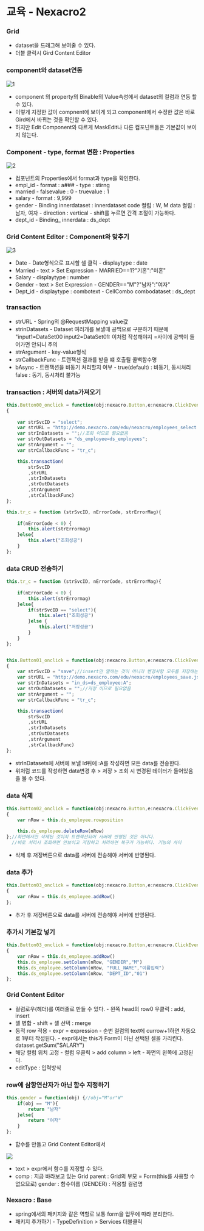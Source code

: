 # 교육 - Nexacro2

### Grid

* dataset을 드래그해 보여줄 수 있다.
* 더블 클릭시 Gird Content Editor

### component와 dataset연동

![1](../../.gitbook/assets/1%20%28120%29.png)

* component 의 property의 Binable의 Value속성에서 dataset의 컬럼과 연동 할 수 있다.
* 이렇게 지정한 값이 compnent에 보이게 되고 component에서 수정한 값은 바로 Gird에서 바뀌는 것을 확인할 수 있다.
* 하지만 Edit Component와 다르게 MaskEdit나 다른 컴포넌트들은 기본값이 보이지 않는다.

### Component - type, format 변환 : Properties

![2](../../.gitbook/assets/2%20%2894%29.png)

* 컴포넌트의 Properties에서 format과 type을 확인한다.
* empl\_id - format : a\#\#\# - type : stirng
* married - falsevalue : 0 - truevalue : 1
* salary - format : 9,999
* gender - Binding   innerdataset : innerdataset   code 컬럼 : W, M   data 컬럼 : 남자, 여자 - direction : vertical - shift를 누르면 간격 조절이 가능하다.
* dept_id - Binding_   innerdata : ds\_dept

### Grid Content Editor : Component와 맞추기

![3](../../.gitbook/assets/3%20%2871%29.png)

* Date - Date형식으로 표시할 셀 클릭 - displaytype : date
* Married - text &gt; Set Expression - MARRIED==1?"기혼":"미혼"
* Salary - displaytype : number
* Gender - text &gt; Set Expression - GENDER=="M"?"남자":"여자"
* Dept\_id - displaytype : combotext - CellCombo   combodataset : ds\_dept

### transaction

* strURL  - Spring의 @RequestMapping value값
* strinDatasets - Dataset 여러개를 보낼때 공백으로 구분하기 때문에    "input1=DataSet00 input2=DataSet01:   이처럼 작성해야지 =사이에 공백이 들어가면 안되니 주의 
* strArgument - key-value형식
* strCallbackFunc - 트랜잭션 결과를 받을 떄 호출될 콜백함수명
* bAsync - 트랜잭션을 비동기 처리할지 여부 - true\(default\) : 비동기, 동시처리   false : 동기, 동시처리 불가능 

### transaction : 서버의 data가져오기

```javascript
this.Button00_onclick = function(obj:nexacro.Button,e:nexacro.ClickEventInfo)
{
	
	var strSvcID = "select";
	var strURL = "http://demo.nexacro.com/edu/nexacro/employees_select.jsp";
	var strInDatasets = "";//조회 이므로 필요없음
	var strOutDatasets = "ds_employee=ds_employees";
	var strArgument = "";
	var strCallbackFunc = "tr_c";

	this.transaction(
		strSvcID
		,strURL
		,strInDatasets
		,strOutDatasets
		,strArgument
		,strCallbackFunc)
};

this.tr_c = function (strSvcID, nErrorCode, strErrorMag){
	
	if(nErrorCode < 0) {
		this.alert(strErrormag)
	}else{
		this.alert("조회성공")
	}
};
```

### data CRUD 전송하기

```javascript
this.tr_c = function (strSvcID, nErrorCode, strErrorMag){
	
	if(nErrorCode < 0) {
		this.alert(strErrormag)
	}else{
		if(strSvcID == "select"){
			this.alert("조회성공")
		}else {
			this.alert("저장성공")
		}
	}
};


this.Button01_onclick = function(obj:nexacro.Button,e:nexacro.ClickEventInfo)
{
	var strSvcID = "save";//insert만 말하는 것이 아니라 변경사항 모두를 저장하는 것
	var strURL = "http://demo.nexacro.com/edu/nexacro/employees_save.jsp";
	var strInDatasets = "in_ds=ds_employee:A";
	var strOutDatasets = "";//저장 이므로 필요없음
	var strArgument = "";
	var strCallbackFunc = "tr_c";

	this.transaction(
		strSvcID
		,strURL
		,strInDatasets
		,strOutDatasets
		,strArgument
		,strCallbackFunc)
};
```

* strInDatasets에 서버에 보낼 Id뒤에 :A를 작성하면 모든 data를 전송한다.
* 위처럼 코드를 작성하면 data변경 후 &gt; 저장 &gt; 조회 시 변경된 데이터가 들어있음을 볼 수 있다.

### data 삭제

```javascript
this.Button02_onclick = function(obj:nexacro.Button,e:nexacro.ClickEventInfo)
{
	var nRow = this.ds_employee.rowposition
	
	this.ds_employee.deleteRow(nRow)
};//화면에서만 삭제된 것이지 트랜잭션되어 서버에 반영된 것은 아니다.
  //바로 처리시 조회하면 안보이고 저장하고 처리하면 복구가 가능하다. 기능의 차이
```

* 삭제 후 저장버튼으로 data를 서버에 전송해야 서버에 반영된다.

### data 추가

```javascript
this.Button03_onclick = function(obj:nexacro.Button,e:nexacro.ClickEventInfo)
{
	var nRow = this.ds_employee.addRow()
};
```

* 추가 후 저장버튼으로 data를 서버에 전송해야 서버에 반영된다.

### 추가시 기본값 넣기

```javascript
this.Button03_onclick = function(obj:nexacro.Button,e:nexacro.ClickEventInfo)
{
	var nRow = this.ds_employee.addRow()
	this.ds_employee.setColumn(nRow, "GENDER","M")
	this.ds_employee.setColumn(nRow, "FULL_NAME","이름입력")
	this.ds_employee.setColumn(nRow, "DEPT_ID","01")
};
```

### Grid Content Editor 

* 컬럼로우\(헤더\)를 여러줄로 만들 수 있다. - 왼쪽 head의 row0 우클릭 : add, insert
* 셀 병합 - shift + 셀 선택 : merge
* 동적 row 적용 - expr = expression - 순번 컬럼의 text에 currow+1하면 자동으로 1부터 작성된다. - expr에서는 this가 Form이 아닌 선택된 셀을 가리킨다.      dataset.getSum\("SALARY"\)
* 해당 컬럼 위치 고정 - 컬럼 우클릭 &gt; add column &gt; left - 화면의 왼쪽에 고정된다.
* editType : 입력방식

### row에 삼항연산자가 아닌 함수 지정하기

```javascript
this.gender = function(obj) {//obj="M"or"W"
	if(obj == "M"){
		return "남자"
	}else{
		return "여자"
	}
};
```

* 함수를 만들고 Grid Content Editor에서 

![](../../.gitbook/assets/1%20%28119%29.png)

* text &gt; expr에서 함수를 지정할 수 있다.
* comp : 지금 바라보고 있는 Grid parent : Grid의 부모 = Form\(this를 사용할 수 없으므로\) gender : 함수이름 \(GENDER\) : 적용할 컬럼명

### Nexacro : Base

* spring에서의 패키지와 같은 역할로 보통 form을 업무에 따라 분리한다.
* 패키지 추가하기 - TypeDefinition &gt; Services 더블클릭



